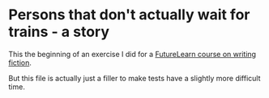 Persons that don't actually wait for trains - a story
========================

This the beginning of an exercise I did for a
[FutureLearn course on writing fiction](https://www.futurelearn.com/courses/start-writing-fiction/). 

But this file is actually just a filler to make tests have a slightly
more difficult time.
